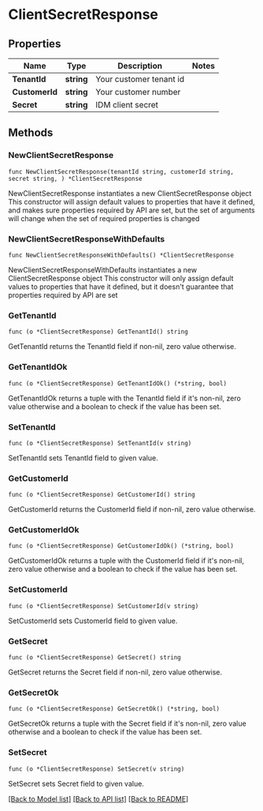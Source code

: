 # ClientSecretResponse

## Properties

Name | Type | Description | Notes
------------ | ------------- | ------------- | -------------
**TenantId** | **string** | Your customer tenant id | 
**CustomerId** | **string** | Your customer number | 
**Secret** | **string** | IDM client secret | 

## Methods

### NewClientSecretResponse

`func NewClientSecretResponse(tenantId string, customerId string, secret string, ) *ClientSecretResponse`

NewClientSecretResponse instantiates a new ClientSecretResponse object
This constructor will assign default values to properties that have it defined,
and makes sure properties required by API are set, but the set of arguments
will change when the set of required properties is changed

### NewClientSecretResponseWithDefaults

`func NewClientSecretResponseWithDefaults() *ClientSecretResponse`

NewClientSecretResponseWithDefaults instantiates a new ClientSecretResponse object
This constructor will only assign default values to properties that have it defined,
but it doesn't guarantee that properties required by API are set

### GetTenantId

`func (o *ClientSecretResponse) GetTenantId() string`

GetTenantId returns the TenantId field if non-nil, zero value otherwise.

### GetTenantIdOk

`func (o *ClientSecretResponse) GetTenantIdOk() (*string, bool)`

GetTenantIdOk returns a tuple with the TenantId field if it's non-nil, zero value otherwise
and a boolean to check if the value has been set.

### SetTenantId

`func (o *ClientSecretResponse) SetTenantId(v string)`

SetTenantId sets TenantId field to given value.


### GetCustomerId

`func (o *ClientSecretResponse) GetCustomerId() string`

GetCustomerId returns the CustomerId field if non-nil, zero value otherwise.

### GetCustomerIdOk

`func (o *ClientSecretResponse) GetCustomerIdOk() (*string, bool)`

GetCustomerIdOk returns a tuple with the CustomerId field if it's non-nil, zero value otherwise
and a boolean to check if the value has been set.

### SetCustomerId

`func (o *ClientSecretResponse) SetCustomerId(v string)`

SetCustomerId sets CustomerId field to given value.


### GetSecret

`func (o *ClientSecretResponse) GetSecret() string`

GetSecret returns the Secret field if non-nil, zero value otherwise.

### GetSecretOk

`func (o *ClientSecretResponse) GetSecretOk() (*string, bool)`

GetSecretOk returns a tuple with the Secret field if it's non-nil, zero value otherwise
and a boolean to check if the value has been set.

### SetSecret

`func (o *ClientSecretResponse) SetSecret(v string)`

SetSecret sets Secret field to given value.



[[Back to Model list]](../README.md#documentation-for-models) [[Back to API list]](../README.md#documentation-for-api-endpoints) [[Back to README]](../README.md)


